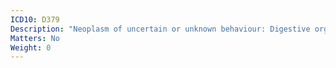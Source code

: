 ```yaml
---
ICD10: D379
Description: "Neoplasm of uncertain or unknown behaviour: Digestive organ, unspecified"
Matters: No
Weight: 0
---
```

